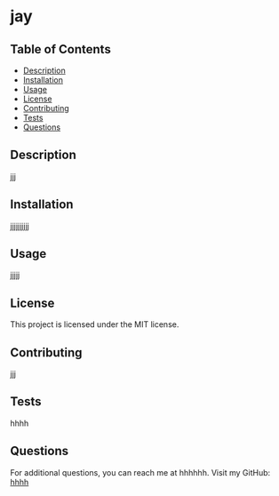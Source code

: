 # jay

## Table of Contents

- [Description](#description)
- [Installation](#installation)
- [Usage](#usage)
- [License](#license)
- [Contributing](#contributing)
- [Tests](#tests)
- [Questions](#questions)

## Description

jjj

## Installation

jjjjjjjjjj

## Usage

jjjjj

## License

This project is licensed under the MIT license.

## Contributing

jjj

## Tests

hhhh

## Questions

For additional questions, you can reach me at hhhhhh.
Visit my GitHub: [hhhh](https://github.com/hhhh)
